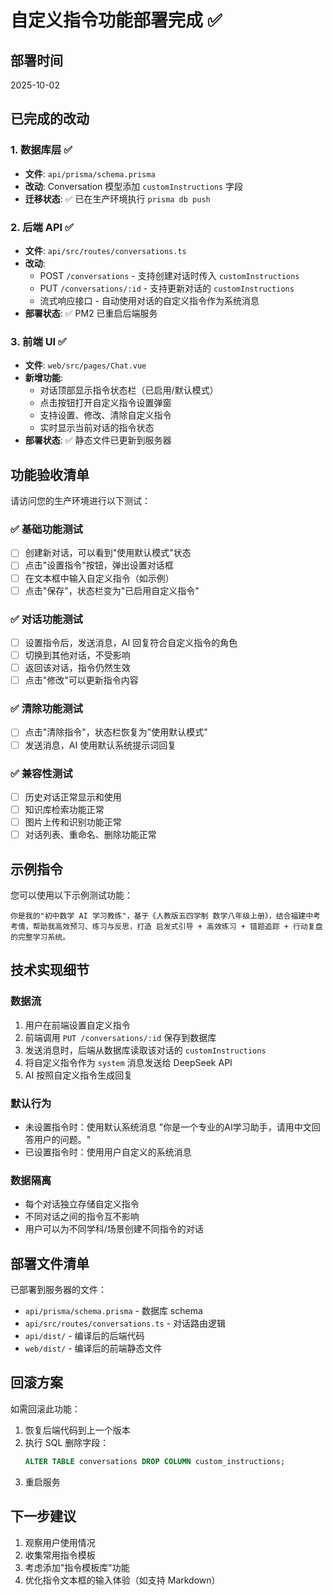 # 自定义指令功能部署完成 ✅

## 部署时间
2025-10-02

## 已完成的改动

### 1. 数据库层 ✅
- **文件**: `api/prisma/schema.prisma`
- **改动**: Conversation 模型添加 `customInstructions` 字段
- **迁移状态**: ✅ 已在生产环境执行 `prisma db push`

### 2. 后端 API ✅
- **文件**: `api/src/routes/conversations.ts`
- **改动**:
  - POST `/conversations` - 支持创建对话时传入 `customInstructions`
  - PUT `/conversations/:id` - 支持更新对话的 `customInstructions`
  - 流式响应接口 - 自动使用对话的自定义指令作为系统消息
- **部署状态**: ✅ PM2 已重启后端服务

### 3. 前端 UI ✅
- **文件**: `web/src/pages/Chat.vue`
- **新增功能**:
  - 对话顶部显示指令状态栏（已启用/默认模式）
  - 点击按钮打开自定义指令设置弹窗
  - 支持设置、修改、清除自定义指令
  - 实时显示当前对话的指令状态
- **部署状态**: ✅ 静态文件已更新到服务器

## 功能验收清单

请访问您的生产环境进行以下测试：

### ✅ 基础功能测试
- [ ] 创建新对话，可以看到"使用默认模式"状态
- [ ] 点击"设置指令"按钮，弹出设置对话框
- [ ] 在文本框中输入自定义指令（如示例）
- [ ] 点击"保存"，状态栏变为"已启用自定义指令"

### ✅ 对话功能测试
- [ ] 设置指令后，发送消息，AI 回复符合自定义指令的角色
- [ ] 切换到其他对话，不受影响
- [ ] 返回该对话，指令仍然生效
- [ ] 点击"修改"可以更新指令内容

### ✅ 清除功能测试
- [ ] 点击"清除指令"，状态栏恢复为"使用默认模式"
- [ ] 发送消息，AI 使用默认系统提示词回复

### ✅ 兼容性测试
- [ ] 历史对话正常显示和使用
- [ ] 知识库检索功能正常
- [ ] 图片上传和识别功能正常
- [ ] 对话列表、重命名、删除功能正常

## 示例指令

您可以使用以下示例测试功能：

```
你是我的"初中数学 AI 学习教练"，基于《人教版五四学制 数学八年级上册》，结合福建中考考情，帮助我高效预习、练习与反思，打造 启发式引导 + 高效练习 + 错题追踪 + 行动复盘 的完整学习系统。
```

## 技术实现细节

### 数据流
1. 用户在前端设置自定义指令
2. 前端调用 `PUT /conversations/:id` 保存到数据库
3. 发送消息时，后端从数据库读取该对话的 `customInstructions`
4. 将自定义指令作为 `system` 消息发送给 DeepSeek API
5. AI 按照自定义指令生成回复

### 默认行为
- 未设置指令时：使用默认系统消息 "你是一个专业的AI学习助手，请用中文回答用户的问题。"
- 已设置指令时：使用用户自定义的系统消息

### 数据隔离
- 每个对话独立存储自定义指令
- 不同对话之间的指令互不影响
- 用户可以为不同学科/场景创建不同指令的对话

## 部署文件清单

已部署到服务器的文件：
- `api/prisma/schema.prisma` - 数据库 schema
- `api/src/routes/conversations.ts` - 对话路由逻辑
- `api/dist/` - 编译后的后端代码
- `web/dist/` - 编译后的前端静态文件

## 回滚方案

如需回滚此功能：

1. 恢复后端代码到上一个版本
2. 执行 SQL 删除字段：
   ```sql
   ALTER TABLE conversations DROP COLUMN custom_instructions;
   ```
3. 重启服务

## 下一步建议

1. 观察用户使用情况
2. 收集常用指令模板
3. 考虑添加"指令模板库"功能
4. 优化指令文本框的输入体验（如支持 Markdown）
